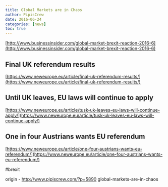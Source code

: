 ```yaml
---
title: Global Markets are in Chaos
author: PipisCrew
date: 2016-06-24
categories: [news]
toc: true
---
```


[http://www.businessinsider.com/global-market-brexit-reaction-2016-6](http://www.businessinsider.com/global-market-brexit-reaction-2016-6)

## Final UK referendum results

[https://www.neweurope.eu/article/final-uk-referendum-results/](https://www.neweurope.eu/article/final-uk-referendum-results/)

## Until UK leaves, EU laws will continue to apply

[https://www.neweurope.eu/article/tusk-uk-leaves-eu-laws-will-continue-apply/](https://www.neweurope.eu/article/tusk-uk-leaves-eu-laws-will-continue-apply/)

## One in four Austrians wants EU referendum

[https://www.neweurope.eu/article/one-four-austrians-wants-eu-referendum/](https://www.neweurope.eu/article/one-four-austrians-wants-eu-referendum/)

#brexit

origin - http://www.pipiscrew.com/?p=5890 global-markets-are-in-chaos